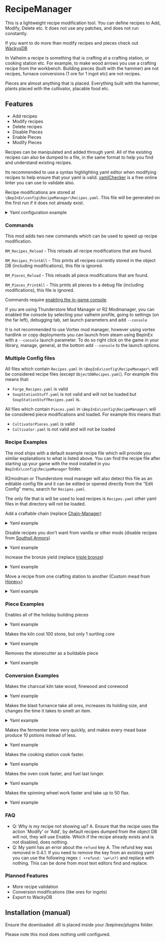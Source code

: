 # RecipeManager
This is a lightweight recipe modification tool. You can define recipes to Add, Modify, Delete etc. It does not use any patches, and does not run constantly. 

If you want to do more than modify recipes and pieces check out [WackysDB](https://thunderstore.io/c/valheim/p/WackyMole/WackysDatabase/)

In Valheim a recipe is something that is crafting at a crafting station, or cooking station etc. For example, to make wood arrows you use a crafting recipe from the workbench.
Building pieces (built with the hammer) are not recipes, furnace conversions (1 ore for 1 ingot etc) are not recipes.

Pieces are almost anything that is placed. Everything built with the hammer, plants placed with the cultivator, placable food etc.

## Features
- Add recipes
- Modify recipes
- Delete recipes
- Disable Pieces
- Enable Pieces
- Modify Pieces

Recipes can be manipulated and added through yaml. All of the existing recipes can also be dumped to a file, in the same format to help you find and understand existing recipes.

Its recommended to use a syntax highlighting yaml editor when modifying recipes to help ensure that your yaml is valid. [yamlChecker](https://yamlchecker.com/) is a free online linter you can use to validate also.

Recipe modifications are stored at `\BepInEx\config\RecipeManager\Recipes.yaml`. This file will be generated on the first run if it does not already exist.

<details>
  <summary>Yaml configuration example</summary>

```yaml
#################################################
# Recipe Manipulation Config
#################################################
recipeModifications:                     # <- This is the top level key, all modifications live under this, it is required.
  DisableWoodArrow:                      # <- This is the modification name, its primarily for you to understand what this modification does SHOULD BE UNIQUE
    action: Disable                      # <- This is the action it should be one of [Disable, Delete, Modify, Add, Enable]
    prefab: ArrowWood                    # <- This is the prefab that the modification will target
  AddNewWoodArrowRecipe:
    action: Add
    prefab: ArrowWood
    recipeName: Recipe_ArrowWood         # <- optional, specifying the recipe name allows matching and mutating multiple recipes targeting the same prefab
    craftedAt: Workbench                 # <- The crafting station that should craft this recipe, leave it empty or invalid for handcrafting
    minStationLevel: 2                   # <- This is the required crafting station level for discovery AND crafting
    recipe:                              # <- When performing [Modify] or [Add] you should define a recipe
      anyOneResource: false              # <- This makes the recipe only require one ingrediant, first from the top will be used.
      ingredients:                       # <- Ingrediants in the recipe, is an array
        - prefab: Wood                   # <- Prefab that this ingrediant requires
          craftCost: 2                   # <- The amount of this ingrediant it takes to craft the recipe  
          upgradeCost: 0                 # <- The amount of this ingrediant it takes to upgrade the item 
        - prefab: Feathers
          craftCost: 2
          upgradeCost: 0
  DeleteTrollHideArmorRecipe:
    action: Delete
    prefab: CapeTrollHide
  ModifyTrollHideChestRecipe:
    action: Modify
    prefab: ArmorTrollLeatherChest
    craftedAt: Workbench
    minStationLevel: 1
    recipe:
      anyOneResource: false
      ingredients:
        - prefab: TrollHide
          craftCost: 4
          upgradeCost: 2
```
</details>

### Commands
This mod adds two new commands which can be used to speed up recipe modification.

`RM_Recipes_Reload` - This reloads all recipe modifications that are found.

`RM_Recipes_PrintAll` - This prints all recipes currently stored in the object DB (including modifications), this file is ignored.

`RM_Pieces_Reload` - This reloads all piece modifications that are found.

`RM_Pieces_PrintAll` - This prints all pieces to a debug file (including modifications), this file is ignored.

Commands require [enabling the in-game console](https://valheim.fandom.com/wiki/Developer_console).

If you are using Thunderstore Mod Manager or R2 Modmanager, you can enabled the console by selecting your valheim profile, going to settings (on the far left), debugging tab, set launch parameters and add `--console`

It is not recommended to use Vortex mod manager, however using vortex hardlink or copy deployments you can launch from steam using BepinEx with a `--console` launch parameter. To do so right click on the game in your library, manage, general, at the bottom add `--console` to the launch options.

### Multiple Config files

All files which contain `Recipes.yaml` in `\BepInEx\config\RecipeManager\` will be considered recipe files (except `ObjectDBRecipes.yaml`).
For example this means that:

- `Forge_Recipes.yaml` is valid
- `SoupStationStuff.yaml` is not valid and will not be loaded but `SoupStationStuffRecipes.yaml` is.

All files which contain `Pieces.yaml` in `\BepInEx\config\RecipeManager\` will be considered piece modifications and loaded.
For example this means that:

- `CultivatorPieces.yaml` is valid
- `Cultivator.yaml` is not valid and will not be loaded

### Recipe Examples

The mod ships with a default example recipe file which will provide you similar explanations to what is listed above. You can find the recipe file after starting up your game with the mod installed in you `BepInEx\config\RecipeManager` folder.

R2modman or Thunderstore mod manager will also detect this file as an editable config file and it can be edited or opened directly from the "Edit Config" menu, search for `Recipes.yaml`.

The only file that is will be used to load recipes is `Recipes.yaml` other yaml files in that directory will not be loaded.

Add a craftable chain (replace [Chain-Manager](https://thunderstore.io/c/valheim/p/Digitalroot/Chain_Manager/))
<details>
  <summary>Yaml example</summary>

```yaml
recipeModifications:
  CraftableChainRecipe:
    action: Add
    prefab: Chain
    craftedAt: forge
    minStationLevel: 4
    craftAmount: 1
    recipe:
      anyOneResource: false
      ingredients:
      - prefab: Iron
        craftCost: 2
        upgradeCost: 0
```
</details>

Disable recipes you don't want from vanilla or other mods (disable recipes from [Southsil Armors](https://thunderstore.io/c/valheim/p/southsil/SouthsilArmor/))
<details>
  <summary>Yaml example</summary>

```yaml
recipeModifications:
  DisableNeckHelm:
    action: Disable
    prefab: neckhelm
  DisableNeckChest:
    action: Disable
    prefab: neckchest
  DisableNeckLegs:
    action: Disable
    prefab: necklegs
```
</details>

Increase the bronze yield (replace [triple bronze](https://thunderstore.io/c/valheim/p/Digitalroot/Triple_Bronze_JVL/))
<details>
  <summary>Yaml example</summary>

```yaml
recipeModifications:
  Recipe_Bronze:
    action: Modify
    prefab: Bronze
    recipeName: Recipe_Bronze
    craftedAt: forge
    minStationLevel: 1
    craftAmount: 3
    recipe:
      anyOneResource: false
      ingredients:
      - prefab: Copper
        craftCost: 2
        upgradeCost: 1
      - prefab: Tin
        craftCost: 1
        upgradeCost: 1
  Recipe_Bronze5:
    action: Modify
    prefab: Bronze
    recipeName: Recipe_Bronze5
    craftedAt: forge
    minStationLevel: 1
    craftAmount: 15
    recipe:
      anyOneResource: false
      ingredients:
      - prefab: Copper
        craftCost: 10
        upgradeCost: 1
      - prefab: Tin
        craftCost: 5
        upgradeCost: 1
```
</details>

Move a recipe from one crafting station to another (Custom mead from [Honey+](https://thunderstore.io/c/valheim/p/OhhLoz/HoneyPlus/))
<details>
  <summary>Yaml example</summary>

```yaml
recipeModifications:
  custom_item_meadbase_damage:
    action: Modify
    prefab: HoneyMeadBaseDamage
    recipeName: $custom_item_meadbase_damage
    craftedAt: piece_cauldron
```
</details>

### Piece Examples

Enables all of the holiday building pieces
<details>
  <summary>Yaml example</summary>

```yaml
pieceModifications:
  enable_mistletoe:
    action: Enable
    prefab: piece_mistletoe
  enable_jackoturnip:
    action: Enable
    prefab: piece_jackoturnip
  enable_yuletree:
    action: Enable
    prefab: piece_xmastree
  enable_yulecrown:
    action: Enable
    prefab: piece_xmascrown
  enable_yulegarland:
    action: Enable
    prefab: piece_xmasgarland
  enable_gift1:
    action: Enable
    prefab: piece_gift1
  enable_gift2:
    action: Enable
    prefab: piece_gift2
  enable_maypole:
    action: Enable
    prefab: piece_maypole
```
</details>

Makes the kiln cost 100 stone, but only 1 surtling core
<details>
  <summary>Yaml example</summary>

```yaml
pieceModifications:
  expensive_kiln:
    action: Modify
    prefab: charcoal_kiln
    requirements:
    - prefab: Stone
      amount: 100
    - prefab: SurtlingCore
      amount: 1
```
</details>

Removes the stonecutter as a buildable piece
<details>
  <summary>Yaml example</summary>

```yaml
pieceModifications:
  remove_stonecutter:
    action: Disable
    prefab: piece_stonecutter
```
</details>

### Conversion Examples
Makes the charcoal kiln take wood, finewood and corewood
<details>
  <summary>Yaml example</summary>

```yaml
conversionModifications:
  charcoal_kiln:
    action: modify
    prefab: charcoal_kiln
    conversions:
    - fromPrefab: Wood
      toPrefab: Coal
      amount: 2
    - fromPrefab: FineWood
      toPrefab: Coal
      amount: 2
    - fromPrefab: RoundLog
      toPrefab: Coal
      amount: 2
    maxOres: 50
    conversionTime: 3
```
</details>

Makes the blast furnance take all ores, increases its holding size, and changes the time it takes to smelt an item.
<details>
  <summary>Yaml example</summary>

```yaml
conversionModifications:
  blastfurnace:
    prefab: blastfurnace
    action: modify
    conversions:
    - fromPrefab: FlametalOreNew
      toPrefab: FlametalNew
      amount: 1
    - fromPrefab: BlackMetalScrap
      toPrefab: BlackMetal
      amount: 1
    - fromPrefab: CopperOre
      toPrefab: Copper
      amount: 1
    - fromPrefab: IronOre
      toPrefab: Iron
      amount: 1
    - fromPrefab: IronScrap
      toPrefab: Iron
      amount: 1
    - fromPrefab: BronzeScrap
      toPrefab: Bronze
      amount: 1
    - fromPrefab: TinOre
      toPrefab: Tin
      amount: 1
    - fromPrefab: SilverOre
      toPrefab: Silver
      amount: 1
    - fromPrefab: CopperScrap
      toPrefab: Copper
      amount: 1
    maxOres: 20
    maxFuel: 50
    fuelPerProduct: 2
    conversionTime: 15
```
</details>

Makes the fermenter brew very quickly, and makes every mead base produce 10 potions instead of less.
<details>
  <summary>Yaml example</summary>

```yaml
conversionModifications:
  fermenter:
    prefab: fermenter
    action: modify
    conversions:
    - fromPrefab: MeadBaseHealthMinor
      toPrefab: MeadHealthMinor
      amount: 10
    - fromPrefab: MeadBaseHealthMedium
      toPrefab: MeadHealthMedium
      amount: 10
    - fromPrefab: MeadBaseStaminaMinor
      toPrefab: MeadStaminaMinor
      amount: 10
    - fromPrefab: MeadBaseStaminaMedium
      toPrefab: MeadStaminaMedium
      amount: 10
    - fromPrefab: MeadBasePoisonResist
      toPrefab: MeadPoisonResist
      amount: 10
    - fromPrefab: MeadBaseFrostResist
      toPrefab: MeadFrostResist
      amount: 10
    - fromPrefab: BarleyWineBase
      toPrefab: BarleyWine
      amount: 10
    - fromPrefab: MeadBaseTasty
      toPrefab: MeadTasty
      amount: 10
    - fromPrefab: MeadBaseHealthMajor
      toPrefab: MeadHealthMajor
      amount: 10
    - fromPrefab: MeadBaseStaminaLingering
      toPrefab: MeadStaminaLingering
      amount: 10
    - fromPrefab: MeadBaseEitrMinor
      toPrefab: MeadEitrMinor
      amount: 10
    - fromPrefab: MeadBaseEitrLingering
      toPrefab: MeadEitrLingering
      amount: 10
    - fromPrefab: MeadBaseHealthLingering
      toPrefab: MeadHealthLingering
      amount: 10
    - fromPrefab: MeadBaseBzerker
      toPrefab: MeadBzerker
      amount: 10
    - fromPrefab: MeadBaseStrength
      toPrefab: MeadStrength
      amount: 10
    - fromPrefab: MeadBaseHasty
      toPrefab: MeadHasty
      amount: 10
    - fromPrefab: MeadBaseLightFoot
      toPrefab: MeadLightfoot
      amount: 10
    - fromPrefab: MeadBaseSwimmer
      toPrefab: MeadSwimmer
      amount: 10
    - fromPrefab: MeadBaseTamer
      toPrefab: MeadTamer
      amount: 10
    - fromPrefab: MeadBaseBugRepellent
      toPrefab: MeadBugRepellent
      amount: 10
    conversionTime: 10
```
</details>

Makes the cooking station cook faster.
<details>
  <summary>Yaml example</summary>

```yaml
conversionModifications:
  piece_cookingstation:
    action: modify
    prefab: piece_cookingstation
    conversions:
    - fromPrefab: RawMeat
      toPrefab: CookedMeat
      cookTime: 10
    - fromPrefab: NeckTail
      toPrefab: NeckTailGrilled
      cookTime: 10
    - fromPrefab: FishRaw
      toPrefab: FishCooked
      cookTime: 10
    - fromPrefab: DeerMeat
      toPrefab: CookedDeerMeat
      cookTime: 10
    - fromPrefab: WolfMeat
      toPrefab: CookedWolfMeat
      cookTime: 10
    - fromPrefab: ChickenMeat
      toPrefab: CookedChickenMeat
      cookTime: 10
    - fromPrefab: HareMeat
      toPrefab: CookedHareMeat
      cookTime: 10
```
</details>

Makes the oven cook faster, and fuel last longer.
<details>
  <summary>Yaml example</summary>

```yaml
conversionModifications:
  piece_oven:
    action: modify
    prefab: piece_oven
    conversions:
    - fromPrefab: LoxPieUncooked
      toPrefab: LoxPie
      cookTime: 10
    - fromPrefab: BreadDough
      toPrefab: Bread
      cookTime: 10
    - fromPrefab: FishAndBreadUncooked
      toPrefab: FishAndBread
      cookTime: 10
    - fromPrefab: MeatPlatterUncooked
      toPrefab: MeatPlatter
      cookTime: 10
    - fromPrefab: HoneyGlazedChickenUncooked
      toPrefab: HoneyGlazedChicken
      cookTime: 10
    - fromPrefab: MisthareSupremeUncooked
      toPrefab: MisthareSupreme
      cookTime: 10
    - fromPrefab: MagicallyStuffedShroomUncooked
      toPrefab: MagicallyStuffedShroom
      cookTime: 10
    - fromPrefab: RoastedCrustPieUncooked
      toPrefab: RoastedCrustPie
      cookTime: 10
    - fromPrefab: PiquantPieUncooked
      toPrefab: PiquantPie
      cookTime: 10
    maxFuel: 10
    fuelItem: Wood
    secPerFuel: 2000
```
</details>

Makes the spinning wheel work faster and take up to 50 flax.
<details>
  <summary>Yaml example</summary>

```yaml
conversionModifications:
  piece_spinningwheel:
    action: Modify
    prefab: piece_spinningwheel
    conversions:
    - fromPrefab: Flax
      toPrefab: LinenThread
    maxOres: 50
    conversionTime: 3
```
</details>

### FAQ
- Q: Why is my recipe not showing up?
  A. Ensure that the recipe uses the action 'Modify' or 'Add', by default recipes dumped from the object DB will not, they will use Enable. Which if the recipe already exists and is not disabled, does nothing.
- Q: My yaml has an error about the `refund` key
  A. The refund key was removed in 0.4.1. If you need to remove the key from an existing yaml you can use the following regex `( +refund: \w+\n?)` and replace with nothing. This can be done from most text editors find and replace.

### Planned Features
- More recipe validation
- Conversion modifications (like ores for ingots)
- Export to WackyDB


## Installation (manual)
Ensure the downloaded .dll is placed inside your /bepinex/plugins folder.

Please note this mod does nothing until configured.


